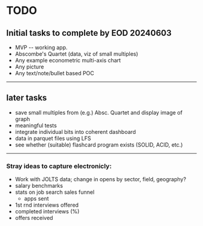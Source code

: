 # TODO

## Initial tasks to complete by EOD 20240603

* MVP -- working app.
* Abscombe's Quartet (data, viz of small multiples)
* Any example econometric multi-axis chart
* Any picture
* Any text/note/bullet based POC

----

## later tasks
* save small multiples from (e.g.) Absc. Quartet and display image of graph
* meaningful tests
* integrate individual bits into coherent dashboard
* data in  parquet files using LFS
* see whether (suitable) flashcard program exists (SOLID, ACID, etc.)

----
### Stray ideas to capture electronicly:

* Work with JOLTS data; change in opens by sector, field, geography?
* salary benchmarks
* stats on job search sales funnel
  - apps sent
* 1st rnd interviews offered
* completed interviews (%)
* offers received

